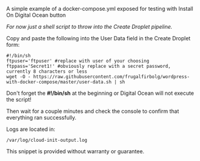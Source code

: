A simple example of a docker-compose.yml exposed for testing with Install On Digital Ocean button

_For now just a shell script to throw into the Create Droplet pipeline._

Copy and paste the following into the User Data field in the Create Droplet form:
```shell
#!/bin/sh
ftpuser='ftpuser' #replace with user of your choosing
ftppass='Secret1!' #obviously replace with a secret password, currently 8 characters or less
wget -O - https://raw.githubusercontent.com/frugalfirbolg/wordpress-with-docker-compose/master/user-data.sh | sh
```

Don't forget the __#!/bin/sh__ at the beginning or Digital Ocean will not execute the script!

Then wait for a couple minutes and check the console to confirm that everything ran successfully.

Logs are located in:
```shell
/var/log/cloud-init-output.log
```

This snippet is provided without warranty or guarantee.
